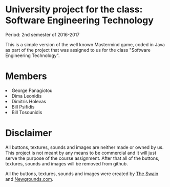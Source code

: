# University project for the class: Software Engineering Technology
Period: 2nd semester of 2016-2017

This is a simple version of the well known Mastermind game, coded in Java as part of the project that was assigned to us for the class
"Software Engineering Technology".

# Members
<li>George Panagiotou</li>
<li>Dima Leonidis</li>
<li>Dimitris Holevas</li>
<li>Bill Psifidis</li>
<li>Bill Tosounidis</li>

# Disclaimer

All buttons, textures, sounds and images are neither made or owned by us. This project is not meant by any means to be commercial and it will just serve the purpose of the course assignment. After that all of the buttons, textures, sounds and images will be removed from github.

All the buttons, textures, sounds and images were created by <a href="http://www.theswain.com/">The Swain</a> and <a href="http://www.newgrounds.com/">Newgrounds.com</a>.
